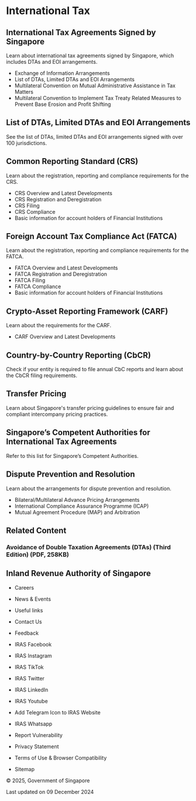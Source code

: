 # International Tax

<!-- image -->

## International Tax Agreements Signed by Singapore

Learn about international tax agreements signed by Singapore, which includes DTAs and EOI arrangements.

- Exchange of Information Arrangements
- List of DTAs, Limited DTAs and EOI Arrangements
- Multilateral Convention on Mutual Administrative Assistance in Tax Matters
- Multilateral Convention to Implement Tax Treaty Related Measures to Prevent Base Erosion and Profit Shifting

<!-- image -->

## List of DTAs, Limited DTAs and EOI Arrangements

See the list of DTAs, limited DTAs and EOI arrangements signed with over 100 jurisdictions.

<!-- image -->

## Common Reporting Standard (CRS)

Learn about the registration, reporting and compliance requirements for the CRS.

- CRS Overview and Latest Developments
- CRS Registration and Deregistration
- CRS Filing
- CRS Compliance
- Basic information for account holders of Financial Institutions

<!-- image -->

## Foreign Account Tax Compliance Act (FATCA)

Learn about the registration, reporting and compliance requirements for the FATCA.

- FATCA Overview and Latest Developments
- FATCA Registration and Deregistration
- FATCA Filing
- FATCA Compliance
- Basic information for account holders of Financial Institutions

<!-- image -->

## Crypto-Asset Reporting Framework (CARF)

Learn about the requirements for the CARF.

- CARF Overview and Latest Developments

<!-- image -->

## Country-by-Country Reporting (CbCR)

Check if your entity is required to file annual CbC reports and learn about the CbCR filing requirements.

<!-- image -->

## Transfer Pricing

Learn about Singapore's transfer pricing guidelines to ensure fair and compliant intercompany pricing practices.

<!-- image -->

## Singapore’s Competent Authorities for International Tax Agreements

Refer to this list for Singapore’s Competent Authorities.

<!-- image -->

## Dispute Prevention and Resolution

Learn about the arrangements for dispute prevention and resolution.

- Bilateral/Multilateral Advance Pricing Arrangements
- International Compliance Assurance Programme (ICAP)
- Mutual Agreement Procedure (MAP) and Arbitration

## Related Content

### Avoidance of Double Taxation Agreements (DTAs) (Third Edition) (PDF, 258KB)

## Inland Revenue Authority of Singapore

- Careers
- News &amp; Events
- Useful links

- Contact Us
- Feedback

- IRAS Facebook
- IRAS Instagram
- IRAS TikTok
- IRAS Twitter
- IRAS LinkedIn
- IRAS Youtube
- Add Telegram Icon to IRAS Website
- IRAS Whatsapp

- Report Vulnerability
- Privacy Statement
- Terms of Use &amp; Browser Compatibility
- Sitemap

© 2025, Government of Singapore

Last updated on 09 December 2024